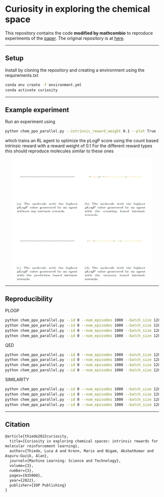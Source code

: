 # Curiosity in exploring the chemical space
This repository contains the code **modified by mathcombio** to reproduce experiments of the [paper](https://iopscience.iop.org/article/10.1088/2632-2153/ac7ddc/meta).
The original repository is at [here](https://github.com/aspuru-guzik-group/curiosity).

----
## Setup
Install by cloning the repository and creating a environment using the requirements.txt
```bash
conda env create -f environment.yml
conda activate curiosity
```

----
## Example experiment
Run an experiment using 
```bash
python chem_ppo_parallel.py --intrinsic_reward_weight 0.1 --plot True --scoring_fnc PLOGP --discount_factor 1 --batch_size 64 --k_epochs 4 --intrinsic_reward_type COUNTING
```
which trains an RL agent to optimize the pLogP score using the count based intrinsic reward with a reward weight of 0.1
For the different reward types this should reproduce molecules similar to these ones
<p align="center">
  <img width="460" height="400" src="https://raw.githubusercontent.com/aspuru-guzik-group/curiosity/main/assets/curiosity_results.png?raw=true">
</p>

----
## Reproducibility
PLOGP
```bash
python chem_ppo_parallel.py --id 0 --num_episodes 1000 --batch_size 128 --scoring_fnc PLOGP --max_string_length 35 --intrinsic_reward_weight 0.0 --entropy_weight 0.02 
python chem_ppo_parallel.py --id 0 --num_episodes 1000 --batch_size 128 --scoring_fnc PLOGP --max_string_length 35 --intrinsic_reward_type COUNTING --intrinsic_reward_weight 0.1 --entropy_weight 0.02
python chem_ppo_parallel.py --id 0 --num_episodes 1000 --batch_size 128 --scoring_fnc PLOGP --max_string_length 35 --intrinsic_reward_type MEMORY --intrinsic_reward_weight 0.1 --entropy_weight 0.02
python chem_ppo_parallel.py --id 0 --num_episodes 1000 --batch_size 128 --scoring_fnc PLOGP --max_string_length 35 --intrinsic_reward_type PREDICTION --intrinsic_reward_weight 0.1 --entropy_weight 0.02
```
QED
```bash
python chem_ppo_parallel.py --id 0 --num_episodes 1000 --batch_size 128 --scoring_fnc QED --max_string_length 50 --intrinsic_reward_weight 0.0 --entropy_weight 0.02 
python chem_ppo_parallel.py --id 0 --num_episodes 1000 --batch_size 128 --scoring_fnc QED --max_string_length 50 --intrinsic_reward_type COUNTING --intrinsic_reward_weight 0.075 --entropy_weight 0.02
python chem_ppo_parallel.py --id 0 --num_episodes 1000 --batch_size 128 --scoring_fnc QED --max_string_length 50 --intrinsic_reward_type MEMORY --intrinsic_reward_weight 0.075 --entropy_weight 0.02
python chem_ppo_parallel.py --id 0 --num_episodes 1000 --batch_size 128 --scoring_fnc QED --max_string_length 50 --intrinsic_reward_type PREDICTION --intrinsic_reward_weight 0.125 --entropy_weight 0.02
```
SIMILARITY
```bash
python chem_ppo_parallel.py --id 0 --num_episodes 1000 --batch_size 128 --scoring_fnc SIMILARITY --max_string_length 50 --intrinsic_reward_type MEMORY --intrinsic_reward_weight 0.03 --entropy_weight 0.01
python chem_ppo_parallel.py --id 0 --num_episodes 1000 --batch_size 128 --scoring_fnc SIMILARITY --max_string_length 50 --intrinsic_reward_type PREDICTION --intrinsic_reward_weight 0.04 --entropy_weight 0.01
python chem_ppo_parallel.py --id 0 --num_episodes 1000 --batch_size 128 --scoring_fnc SIMILARITY --max_string_length 50 --intrinsic_reward_weight 0.0 --entropy_weight 0.01
python chem_ppo_parallel.py --id 0 --num_episodes 1000 --batch_size 128 --scoring_fnc SIMILARITY --max_string_length 50 --intrinsic_reward_type COUNTING --intrinsic_reward_weight 0.01 --entropy_weight 0.01
```

----
## Citation
```
@article{thiede2022curiosity,
  title={Curiosity in exploring chemical spaces: intrinsic rewards for molecular reinforcement learning},
  author={Thiede, Luca A and Krenn, Mario and Nigam, AkshatKumar and Aspuru-Guzik, Alan},
  journal={Machine Learning: Science and Technology},
  volume={3},
  number={3},
  pages={035008},
  year={2022},
  publisher={IOP Publishing}
}
```